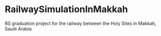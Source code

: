 # RailwaySimulationInMakkah
BS graduation project for the railway between the Holy Sites in Makkah, Saudi Arabia
